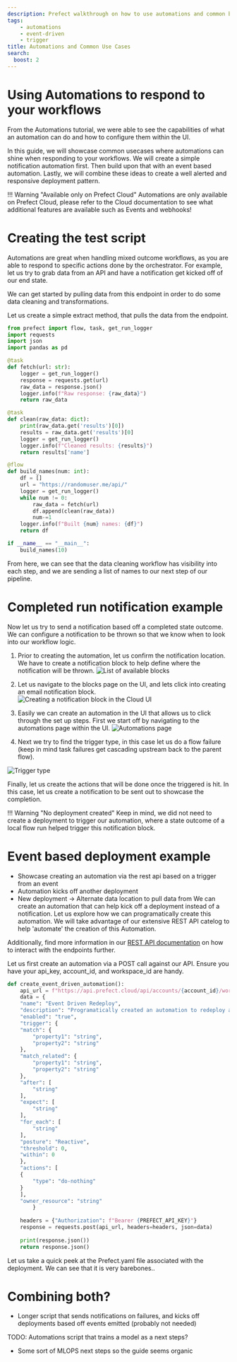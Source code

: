```yaml
---
description: Prefect walkthrough on how to use automations and common best practices 
tags:
    - automations
    - event-driven
    - trigger
title: Automations and Common Use Cases
search:
  boost: 2
---
```


# Using Automations to respond to your workflows

From the Automations tutorial, we were able to see the capabilities of what an automation can do and how to configure them within the UI. 

In this guide, we will showcase common usecases where automations can shine when responding to your workflows. We will create a simple notification automation first. Then build upon that with an event based automation. Lastly, we will combine these ideas to create a well alerted and responsive deployment pattern. 

!!! Warning "Available only on Prefect Cloud"
        Automations are only available on Prefect Cloud, please refer to the Cloud documentation to see what 
        additional features are available such as Events and webhooks!


# Creating the test script

Automations are great when handling mixed outcome workflows, as you are able to respond to specific actions done by the orchestrator. 
For example, let us try to grab data from an API and have a notification get kicked off of our end state. 

We can get started by pulling data from this endpoint in order to do some data cleaning and transformations. 

Let us create a simple extract method, that pulls the data from the endpoint. 

```python
from prefect import flow, task, get_run_logger
import requests
import json
import pandas as pd

@task
def fetch(url: str):
    logger = get_run_logger()
    response = requests.get(url)
    raw_data = response.json()
    logger.info(f"Raw response: {raw_data}")
    return raw_data

@task
def clean(raw_data: dict):
    print(raw_data.get('results')[0])
    results = raw_data.get('results')[0]
    logger = get_run_logger()
    logger.info(f"Cleaned results: {results}")
    return results['name']

@flow
def build_names(num: int):
    df = []
    url = "https://randomuser.me/api/"
    logger = get_run_logger()
    while num != 0:
        raw_data = fetch(url)
        df.append(clean(raw_data))
        num-=1
    logger.info(f"Built {num} names: {df}")
    return df

if __name__ == "__main__":
    build_names(10)
```

From here, we can see that the data cleaning workflow has visibility into each step, and we are sending a list of names to our next step of our pipeline.

# Completed run notification example

Now let us try to send a notification based off a completed state outcome. We can configure a notification to be thrown so that we know when to look into our workflow logic. 

1. Prior to creating the automation, let us confirm the notification location. We have to create a notification block to help define where the notification will be thrown. 
![List of available blocks](/img/guides/block-list.png)

2. Let us navigate to the blocks page on the UI, and lets click into creating an email notification block. 
![Creating a notification block in the Cloud UI](/img/guides/notification-block.png)

3. Easily we can create an automation in the UI that allows us to click through the set up steps. First we start off by navigating to the automations page within the UI. 
![Automations page](/img/guides/automation-list.png)

4. Next we try to find the trigger type, in this case let us do a flow failure (keep in mind task failures get cascading upstream back to the parent flow). 

![Trigger type](img/guides/automation-triggers.png)

Finally, let us create the actions that will be done once the triggered is hit. In this case, let us create a notification to be sent out to showcase the completion. 

!!! Warning "No deployment created"
        Keep in mind, we did not need to create a deployment to trigger our automation, where a state outcome of a local flow run helped trigger this notification block.  


# Event based deployment example 
- Showcase creating an automation via the rest api based on a trigger from an event
- Automation kicks off another deployment
- New deployment -> Alternate data location to pull data from
We can create an automation that can help kick off a deployment instead of a notification. Let us explore how we can programatically create this automation. We will take advantage of our extensive REST API catelog to help 'automate' the creation of this Automation.  

Additionally, find more information in our [REST API documentation](https://docs.prefect.io/latest/api-ref/rest-api/#interacting-with-the-rest-api) on how to interact with the endpoints further. 

Let us first create an automation via a POST call against our API. Ensure you have your api_key, account_id, and workspace_id are handy. 


```python
def create_event_driven_automation():
    api_url = f"https://api.prefect.cloud/api/accounts/{account_id}/workspaces/{workspace_id}/automations/"
    data = {
    "name": "Event Driven Redeploy",
    "description": "Programatically created an automation to redeploy a flow based on an event",
    "enabled": "true",
    "trigger": {
    "match": {
        "property1": "string",
        "property2": "string"
    },
    "match_related": {
        "property1": "string",
        "property2": "string"
    },
    "after": [
        "string"
    ],
    "expect": [
        "string"
    ],
    "for_each": [
        "string"
    ],
    "posture": "Reactive",
    "threshold": 0,
    "within": 0
    },
    "actions": [
    {
        "type": "do-nothing"
    }
    ],
    "owner_resource": "string"
        }
    
    headers = {"Authorization": f"Bearer {PREFECT_API_KEY}"}
    response = requests.post(api_url, headers=headers, json=data)
    
    print(response.json())
    return response.json()
```

Let us take a quick peek at the Prefect.yaml file associated with the deployment. We can see that it is very barebones..
# Combining both? 
- Longer script that sends notifications on failures, and kicks off deployments based off events emitted (probably not needed)

TODO: Automations script that trains a model as a next steps? 
- Some sort of MLOPS next steps so the guide seems organic